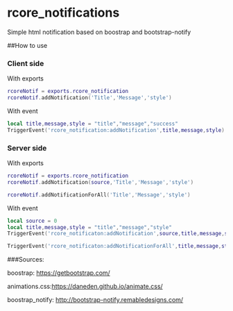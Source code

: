 # rcore_notifications
Simple html notification based on boostrap and bootstrap-notify

##How to use
### Client side
With exports
```lua
rcoreNotif = exports.rcore_notification
rcoreNotif.addNotification('Title','Message','style')
```
With event
```lua
local title,message,style = "title","message","success"
TriggerEvent('rcore_notification:addNotification',title,message,style)
```

### Server side
With exports
```lua
rcoreNotif = exports.rcore_notification
rcoreNotif.addNotification(source,'Title','Message','style')

rcoreNotif.addNotificationForAll('Title','Message','style')
```

With event
```lua
local source = 0
local title,message,style = "title","message","style"
TriggerEvent('rcore_notificaton:addNotification',source,title,message,style)

TriggerEvent('rcore_notificaton:addNotificationForAll',title,message,style)
```

###Sources:

boostrap: https://getbootstrap.com/

animations.css:https://daneden.github.io/animate.css/

boostrap_notify: http://bootstrap-notify.remabledesigns.com/